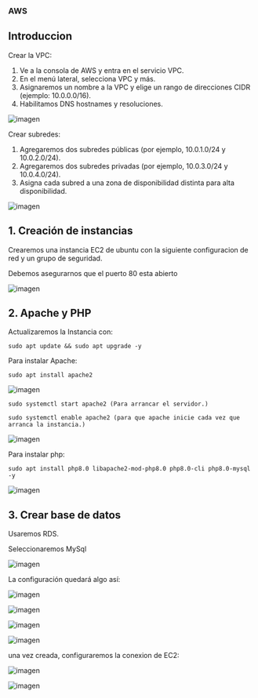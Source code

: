 
### AWS

## Introduccion

Crear la VPC:

1. Ve a la consola de AWS y entra en el servicio VPC.
2. En el menú lateral, selecciona VPC y más.
3. Asignaremos un nombre a la VPC y elige un rango de direcciones CIDR (ejemplo: 10.0.0.0/16).
4. Habilitamos DNS hostnames y resoluciones.

![imagen](https://github.com/user-attachments/assets/39f02c38-2c6a-4c38-a0cd-66dc054967c8)

Crear subredes:

1. Agregaremos dos subredes públicas (por ejemplo, 10.0.1.0/24 y 10.0.2.0/24).
2. Agregaremos dos subredes privadas (por ejemplo, 10.0.3.0/24 y 10.0.4.0/24).
3. Asigna cada subred a una zona de disponibilidad distinta para alta disponibilidad.

![imagen](https://github.com/user-attachments/assets/c81fded8-573d-4ae4-8eb1-ef45bbe968f8)


## 1. Creación de instancias

Crearemos una instancia EC2 de ubuntu con la siguiente configuracion de red y un grupo de seguridad.

Debemos asegurarnos que el puerto 80 esta abierto

![imagen](https://github.com/user-attachments/assets/81b94aa0-96a8-4658-b27d-be3454c0edd4)

## 2. Apache y PHP

Actualizaremos la Instancia con:
```
sudo apt update && sudo apt upgrade -y
```
Para instalar Apache:

```
sudo apt install apache2
```
![imagen](https://github.com/user-attachments/assets/e5e00f20-79a2-4738-a896-87d4bf7c3472)

```
sudo systemctl start apache2 (Para arrancar el servidor.)
```

```
sudo systemctl enable apache2 (para que apache inicie cada vez que arranca la instancia.)
```

![imagen](https://github.com/user-attachments/assets/e0a76f2b-4b63-467c-ad80-d46818988cce)

Para instalar php:
```
sudo apt install php8.0 libapache2-mod-php8.0 php8.0-cli php8.0-mysql -y
```

![imagen](https://github.com/user-attachments/assets/57fff505-5082-49b7-b1ba-244ed127534c)


## 3. Crear base de datos

Usaremos RDS.

Seleccionaremos MySql

![imagen](https://github.com/user-attachments/assets/a0816155-eedc-4e81-ad4c-21b7ef1b23b5)

La configuración quedará algo así:

![imagen](https://github.com/user-attachments/assets/24b6372b-35fe-4a36-a482-6880a254a046)

![imagen](https://github.com/user-attachments/assets/aec64b38-9374-4660-be6d-52469121b47e)

![imagen](https://github.com/user-attachments/assets/c65260cf-931f-48ce-ba57-dd09d6fb44eb)

![imagen](https://github.com/user-attachments/assets/9819b269-c1aa-4060-a2b6-3348d075b1f5)


una vez creada, configuraremos la conexion de EC2:

![imagen](https://github.com/user-attachments/assets/be4dfe22-e3ea-4ddc-b5af-3bb0bbb11cb4)

![imagen](https://github.com/user-attachments/assets/2bc444f6-6531-4f1f-9391-7f577c52e031)





